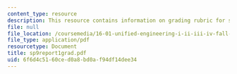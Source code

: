 ```yaml
---
content_type: resource
description: This resource contains information on grading rubric for systems problem.
file: null
file_location: /coursemedia/16-01-unified-engineering-i-ii-iii-iv-fall-2005-spring-2006/6f6d4c5160ced0a8bd0af94df14dee34_sp9report1grad.pdf
file_type: application/pdf
resourcetype: Document
title: sp9report1grad.pdf
uid: 6f6d4c51-60ce-d0a8-bd0a-f94df14dee34
---
```


